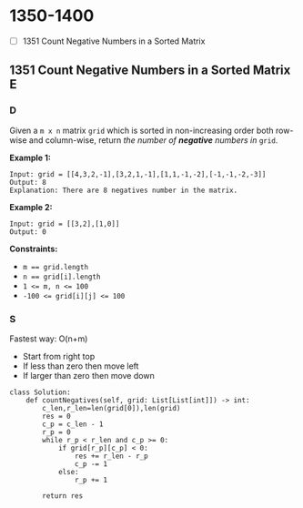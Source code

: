 # 1350-1400

* [ ] 1351 Count Negative Numbers in a Sorted Matrix



## 1351 Count Negative Numbers in a Sorted Matrix E

### D



Given a `m x n` matrix `grid` which is sorted in non-increasing order both row-wise and column-wise, return _the number of **negative** numbers in_ `grid`.

&#x20;

**Example 1:**

```
Input: grid = [[4,3,2,-1],[3,2,1,-1],[1,1,-1,-2],[-1,-1,-2,-3]]
Output: 8
Explanation: There are 8 negatives number in the matrix.
```

**Example 2:**

```
Input: grid = [[3,2],[1,0]]
Output: 0
```

&#x20;

**Constraints:**

* `m == grid.length`
* `n == grid[i].length`
* `1 <= m, n <= 100`
* `-100 <= grid[i][j] <= 100`

### S

Fastest way: O(n+m)

* Start from right top
* If less than zero then move left
* If larger than zero then move down

```
class Solution:
    def countNegatives(self, grid: List[List[int]]) -> int:
        c_len,r_len=len(grid[0]),len(grid)
        res = 0
        c_p = c_len - 1
        r_p = 0
        while r_p < r_len and c_p >= 0:
            if grid[r_p][c_p] < 0:
                res += r_len - r_p
                c_p -= 1
            else:
                r_p += 1
        
        return res 

```

